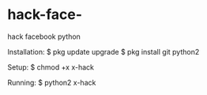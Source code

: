 # hack-face-
hack facebook python

Installation:
$ pkg update upgrade
$ pkg install git python2


Setup:
$ chmod +x x-hack

Running:
$ python2 x-hack
